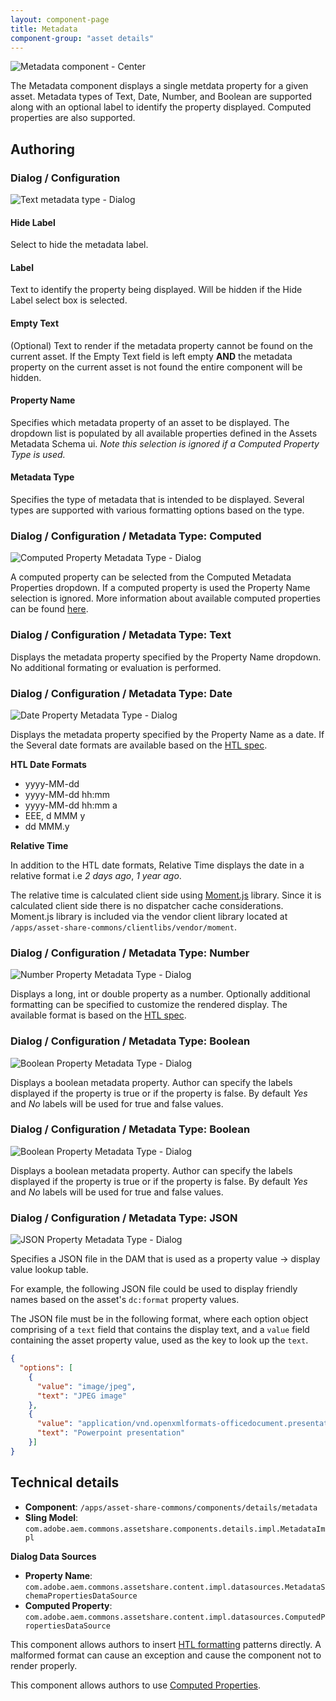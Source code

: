 ```yaml
---
layout: component-page
title: Metadata
component-group: "asset details"
---
```


![Metadata component - Center](./images/main.png)

The Metadata component displays a single metdata property for a given asset. Metadata types of Text, Date, Number, and Boolean are supported along with an optional label to identify the property displayed. Computed properties are also supported.

## Authoring

### Dialog / Configuration

![Text metadata type - Dialog](./images/dialog.png)

#### Hide Label

Select to hide the metadata label.

#### Label

Text to identify the property being displayed. Will be hidden if the Hide Label select box is selected.

#### Empty Text

(Optional) Text to render if the metadata property cannot be found on the current asset. If the Empty Text field is left empty **AND** the metadata property on the current asset is not found the entire component will be hidden.

#### Property Name

Specifies which metadata property of an asset to be displayed. The dropdown list is populated by all available properties defined in the Assets Metadata Schema ui. *Note this selection is ignored if a Computed Property Type is used.* 

#### Metadata Type

Specifies the type of metadata that is intended to be displayed. Several types are supported with various formatting options based on the type.

### Dialog / Configuration / Metadata Type: Computed

![Computed Property Metadata Type - Dialog](./images/dialog-computed-properties.png)

A computed property can be selected from the Computed Metadata Properties dropdown. If a computed property is used the Property Name selection is ignored. More information about available computed properties can be found [here](/asset-share-commons/pages/development/computed-properties/).

### Dialog / Configuration / Metadata Type: Text

Displays the metadata property specified by the Property Name dropdown. No additional formating or evaluation is performed.

### Dialog / Configuration / Metadata Type: Date

![Date Property Metadata Type - Dialog](./images/dialog-date-property.png)

Displays the metadata property specified by the Property Name as a date. If the Several date formats are available based on the [HTL spec](https://github.com/Adobe-Marketing-Cloud/htl-spec/blob/master/SPECIFICATION.md#1222-dates).

**HTL Date Formats**

*  yyyy-MM-dd
*  yyyy-MM-dd hh:mm
*  yyyy-MM-dd hh:mm a
*  EEE, d MMM y
*  dd MMM.y

**Relative Time**
 
 In addition to the HTL date formats, Relative Time displays the date in a relative format i.e *2 days ago*, *1 year ago*. 
 
 The relative time is calculated client side using [Moment.js](https://momentjs.com/) library. Since it is calculated client side there is no dispatcher cache considerations. Moment.js library is included via the vendor client library located at `/apps/asset-share-commons/clientlibs/vendor/moment`. 

### Dialog / Configuration / Metadata Type: Number

![Number Property Metadata Type - Dialog](./images/dialog-number-property.png)

Displays a long, int or double property as a number. Optionally additional formatting can be specified to customize the rendered display. The available format is based on the [HTL spec](https://github.com/Adobe-Marketing-Cloud/htl-spec/blob/master/SPECIFICATION.md#1223-numbers).

### Dialog / Configuration / Metadata Type: Boolean

![Boolean Property Metadata Type - Dialog](./images/dialog-boolean-property.png)

Displays a boolean metadata property. Author can specify the labels displayed if the property is true or if the property is false. By default *Yes* and *No* labels will be used for true and false values. 

### Dialog / Configuration / Metadata Type: Boolean

![Boolean Property Metadata Type - Dialog](./images/dialog-boolean-property.png)

Displays a boolean metadata property. Author can specify the labels displayed if the property is true or if the property is false. By default *Yes* and *No* labels will be used for true and false values. 

### Dialog / Configuration / Metadata Type: JSON

![JSON Property Metadata Type - Dialog](./images/dialog-json-property.png)

Specifies a JSON file in the DAM that is used as a property value -> display value lookup table. 

For example, the following JSON file could be used to display friendly names based on the asset's `dc:format` property values.

The JSON file must be in the following format, where each option object comprising of a `text` field that contains the display text, and a `value` field containing the asset property value, used as the key to look up the `text`.

```json
{
  "options": [
    {
      "value": "image/jpeg",
      "text": "JPEG image"
    },
    {
      "value": "application/vnd.openxmlformats-officedocument.presentationml.presentation",
      "text": "Powerpoint presentation"
    }]
}
```

## Technical details

* **Component**: `/apps/asset-share-commons/components/details/metadata`
* **Sling Model**: `com.adobe.aem.commons.assetshare.components.details.impl.MetadataImpl`

**Dialog Data Sources**

* **Property Name**: `com.adobe.aem.commons.assetshare.content.impl.datasources.MetadataSchemaPropertiesDataSource`
* **Computed Property**: `com.adobe.aem.commons.assetshare.content.impl.datasources.ComputedPropertiesDataSource`

This component allows authors to insert [HTL formatting](https://github.com/Adobe-Marketing-Cloud/htl-spec/blob/master/SPECIFICATION.md#122-format) patterns directly. A malformed format can cause an exception and cause the component not to render properly. 

This component allows authors to use [Computed Properties](/asset-share-commons/pages/development/computed-properties/).
